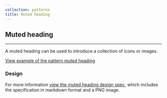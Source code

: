 ```yaml
---
collection: patterns
title: Muted heading
---
```


## Muted heading

<hr>

A muted heading can be used to introduce a collection of icons or images.

<a href="https://vanilla-framework.github.io/vanilla-framework/examples/patterns/headings/muted/"
  class="js-example">
View example of the pattern muted heading
</a>

### Design

For more information [view the muted heading design spec](https://github.com/ubuntudesign/vanilla-design/tree/master/Muted%20heading), which includes the specification in markdown format and a PNG image.
